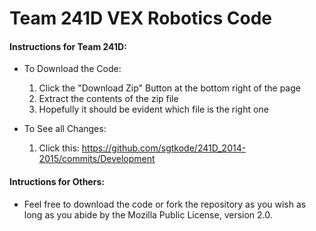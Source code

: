 Team 241D VEX Robotics Code
==============

#### Instructions for Team 241D:

* To Download the Code:
  1. Click the "Download Zip" Button at the bottom right of the page
  2. Extract the contents of the zip file
  3. Hopefully it should be evident which file is the right one

* To See all Changes:
  1. Click this: https://github.com/sgtkode/241D_2014-2015/commits/Development
  

#### Intructions for Others:
  * Feel free to download the code or fork the repository as you wish as long as you abide by the Mozilla Public License, version 2.0.



